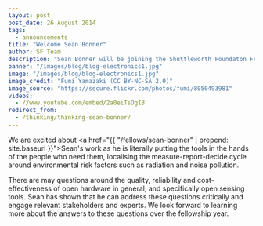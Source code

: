 ```yaml
---
layout: post
post_date: 26 August 2014
tags: 
  - announcements
title: "Welcome Sean Bonner"
author: SF Team
description: "Sean Bonner will be joining the Shuttleworth Foundaton Fellowship Programme on 1 September 2014 to expand his work on Safecast. His work focuses on designing and using open sensing tools to empower individuals to measure environmental factors locally and increase access to data about the world around us."
banner: "/images/blog/blog-electronics1.jpg"
image: "/images/blog/blog-electronics1.jpg"
image_credit: "Fumi Yamazaki (CC BY-NC-SA 2.0)"
image_source: "https://secure.flickr.com/photos/fumi/8050493981"
videos:
  - //www.youtube.com/embed/2a0eiTsDgI8
redirect_from:
  - /thinking/thinking-sean-bonner/
---
```


We are excited about <a href="{{ "/fellows/sean-bonner" | prepend: site.baseurl }}">Sean's</a> work as he is literally putting the tools in the hands of the people who need them, localising the measure-report-decide cycle around environmental risk factors such as radiation and noise pollution.

There are may questions around the quality, reliability and cost-effectiveness of open hardware in general, and specifically open sensing tools. Sean has shown that he can address these questions critically and engage relevant stakeholders and experts. We look forward to learning more about the answers to these questions over the fellowship year.
